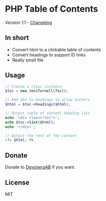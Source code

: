 # PHP Table of Contents

*Version 1.1* - [Changelog](changelog.md)

## In short

- Convert html to a clickable table of contents
- Convert headings to support ID links
- Really small file

## Usage

```php
// Create a class instance
$toc = new JensTornell\Toc();

// Add IDs to headings to allow anchors
$html = $toc->headings($html);

// Output table of content heading list
echo '<div class="toc">';
echo $toc->list($html);
echo '</div>';

// Output the rest of the content
<?= $html; ?>
```

## Donate

Donate to [DevoneraAB](https://www.paypal.me/DevoneraAB) if you want.

## License

MIT